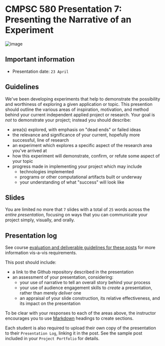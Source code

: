 # CMPSC 580 Presentation 7: Presenting the Narrative of an Experiment

![image](https://github.com/user-attachments/assets/d6a1cfbf-9e61-4e96-885b-e895076fa83d)

## Important information

* Presentation date: `23 April`

## Guidelines

We've been developing experiments that help to demonstrate the possibility and worthiness of exploring a given
application or topic. This presention should outline the various areas of inspiration, motivation, and method
behind your current independent applied project or research. Your goal is _not_ to demonstrate your project; instead
you should describe:

* area(s) explored, with emphasis on "dead ends" or failed ideas
* the relevance and significance of your current, hopefully more successful, line of research
* an experiment which explores a specific aspect of the research area you've arrived at
* how this experiment will demonstrate, confirm, or refute some aspect of your topic
* progress made in implementing your project which may include
  * technologies implemented
  * programs or other computational artifacts built or underway
  * your understanding of what "success" will look like

## Slides

You are limited no more that `7` slides with a total of `25` words across the _entire presentation_, focusing
on ways that you can communicate your project simply, visually, and orally.

## Presentation log

See course [evaluation and deliverable guidelines for these posts](https://github.com/allegheny-college-cmpsc-580-spring-2025/course-materials/blob/main/CODE_OF_CONDUCT.md#presentation-log) for more information vis-a-vis requirements.

This post should include:

* a link to the Github repository described in the presentation
* an assessment of your presentation, considering:
  * your use of narrative to tell an overall story behind your process
  * your use of audience engagement skills to _create_ a presentation, rather than merely _deliver_ one
  * an appraisal of your slide construction, its relative effectiveness, and its impact on the presentation

To be clear with your responses to each of the areas above, the instructor encourages you to use [Markdown](https://github.com/adam-p/markdown-here/wiki/markdown-cheatsheet) headings to create sections.

Each student is also required to upload their own copy of the presentation to their `Presentation Log`, linking it in the post. See the
sample post included in your `Project Portfolio` for details.
